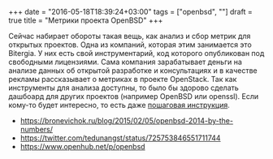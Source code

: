 +++
date = "2016-05-18T18:39:24+03:00"
tags = ["openbsd", ""]
draft = true
title = "Метрики проекта OpenBSD"
+++

Сейчас набирает обороты такая вещь, как анализ и сбор метрик для открытых
проектов.  Одна из компаний, которая этим занимается это Bitergia. У них есть
свой инструментарий, код которого опубликован под свободными лицензиями. Сама
компания зарабатывает деньги на анализе данных об открытой разработке и
консультациях и в качестве рекламы рассказывает о метриках в проекте OpenStack.
Так как инструменты для анализа доступны, то было бы здорово сделать дашбоард
для других проектов (например OpenBSD или openssl).  Если кому-то будет
интересно, то есть даже [пошаговая
инструкция](https://github.com/grimoirelab/use_cases/blob/master/github/README.md).

* https://bronevichok.ru/blog/2015/02/05/openbsd-2014-by-the-numbers/
* https://twitter.com/tedunangst/status/725753846551711744
* https://www.openhub.net/p/openbsd
